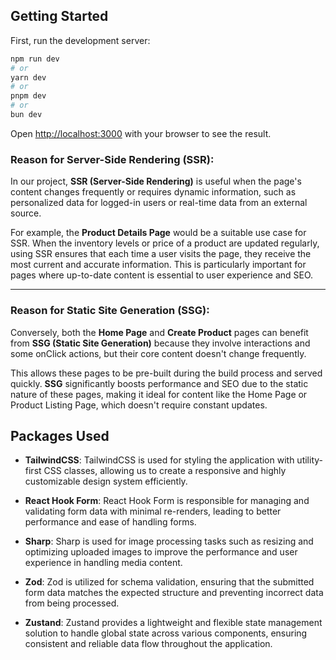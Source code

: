 ## Getting Started

First, run the development server:

```bash
npm run dev
# or
yarn dev
# or
pnpm dev
# or
bun dev
```

Open [http://localhost:3000](http://localhost:3000) with your browser to see the result.

### Reason for Server-Side Rendering (SSR):

In our project, **SSR (Server-Side Rendering)** is useful when the page's content changes frequently or requires dynamic information, such as personalized data for logged-in users or real-time data from an external source.

For example, the **Product Details Page** would be a suitable use case for SSR. When the inventory levels or price of a product are updated regularly, using SSR ensures that each time a user visits the page, they receive the most current and accurate information. This is particularly important for pages where up-to-date content is essential to user experience and SEO.

---

### Reason for Static Site Generation (SSG):

Conversely, both the **Home Page** and **Create Product** pages can benefit from **SSG (Static Site Generation)** because they involve interactions and some onClick actions, but their core content doesn't change frequently.

This allows these pages to be pre-built during the build process and served quickly. **SSG** significantly boosts performance and SEO due to the static nature of these pages, making it ideal for content like the Home Page or Product Listing Page, which doesn't require constant updates.

## Packages Used

- **TailwindCSS**: TailwindCSS is used for styling the application with utility-first CSS classes, allowing us to create a responsive and highly customizable design system efficiently.

- **React Hook Form**: React Hook Form is responsible for managing and validating form data with minimal re-renders, leading to better performance and ease of handling forms.

- **Sharp**: Sharp is used for image processing tasks such as resizing and optimizing uploaded images to improve the performance and user experience in handling media content.

- **Zod**: Zod is utilized for schema validation, ensuring that the submitted form data matches the expected structure and preventing incorrect data from being processed.

- **Zustand**: Zustand provides a lightweight and flexible state management solution to handle global state across various components, ensuring consistent and reliable data flow throughout the application.
